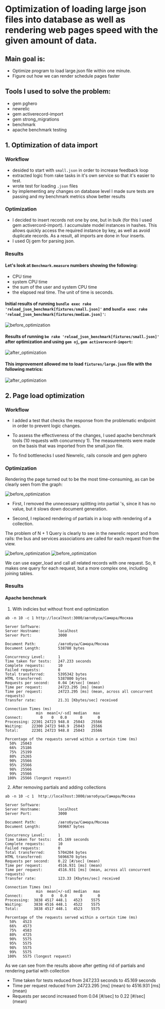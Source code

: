 #  Optimization of loading large json files into database as well as rendering web pages speed with the given amount of data.

## Main goal is:

  - Optimize program to load large.json file within one minute.
  - Figure out how we can render schedule pages faster

## Tools I used to solve the problem:

  - gem pghero
  - newrelic
  - gem activerecord-import
  - gem strong_migrations
  - benchmark
  - apache benchmark testing
  
## 1. Optimization of data import

### Workflow

  - desided to start with `small.json` in order to increase feedback loop
  - extracted logic from rake tasks in it's own service so that it's easier to test.
  - wrote test for loading `.json` files
  - by implementing any changes on database level I made sure tests are passing and my benchmark metrics show better results

### Optimization 

  - I decided to insert records not one by one, but in bulk (for this I used gem activercord-import). I accumulate model instances in hashes. This allows quickly       access the required instance by key, as well as avoid duplicate records. As a result, all imports are done in four inserts.
  - I used Oj gem for parsing json.
  
### Results

#### Let\'s look at `Benchmark.measure` numbers showing the following:

- CPU time 
- system CPU time
- the sum of the user and system CPU time
- the elapsed real time. The unit of time is seconds.

#### Initial results of running `bundle exec rake 'reload_json_benchmark[fixtures/small.json]'` and `bundle exec rake 'reload_json_benchmark[fixtures/medium.json]'`:

![before_optimization](metrics/before_optimization.png)

#### Results  of running `be rake 'reload_json_benchmark[fixtures/small.json]'` after optimization and using `gem oj`, `gem activerecord-import`:

![after_optimization](metrics/after_optimization_sm_and_md.png)

#### This improvement allowed me to load `fixtures/large.json` file with the following metrics:

![after_optimization](metrics/after_optimization_lg.png)

## 2. Page load optimization 

### Workflow

- I added a test that checks the response from the problematic endpoint in order to prevent logic changes.

- To assess the effectiveness of the changes, I used apache benchmark tools (10 requests with concurrency 1). The measurements were made on the basis that was imported from the small.json file.

- To find bottlenecks I used Newrelic, rails console and gem pghero

### Optimization

Rendering the page turned out to be the most time-consuming, as can be clearly seen from the graph:

![before_optimization](metrics/rendering_performance.png)

- First, I removed the unnecessary splitting into partial 's, since it has no value, but it slows down document generation.

- Second, I replaced rendering of partials in a loop with rendering of a collection.

The problem of N + 1 Query is clearly to see in the newrelic report and from rails: the bus and services associations are called for each request from the view.

![before_optimization](metrics/database_performance.png)
![before_optimization](metrics/partial_rendering_issue.png)

We can use eager_load and call all related records with one request. So, it makes one query for each request, but a more complex one, including joining tables.

### Results

#### Apache benchmark

1. With indicies but without front end optimization

```
ab -n 10 -c 1 http://localhost:3000/автобусы/Самара/Москва

Server Software:
Server Hostname:        localhost
Server Port:            3000

Document Path:          /автобусы/Самара/Москва
Document Length:        538780 bytes

Concurrency Level:      1
Time taken for tests:   247.233 seconds
Complete requests:      10
Failed requests:        0
Total transferred:      5395342 bytes
HTML transferred:       5387800 bytes
Requests per second:    0.04 [#/sec] (mean)
Time per request:       24723.295 [ms] (mean)
Time per request:       24723.295 [ms] (mean, across all concurrent requests)
Transfer rate:          21.31 [Kbytes/sec] received

Connection Times (ms)
              min  mean[+/-sd] median   max
Connect:        0    0   0.0      0       0
Processing: 22301 24723 948.8  25043   25566
Waiting:    22300 24723 948.9  25043   25566
Total:      22301 24723 948.8  25043   25566

Percentage of the requests served within a certain time (ms)
  50%  25043
  66%  25186
  75%  25199
  80%  25265
  90%  25566
  95%  25566
  98%  25566
  99%  25566
 100%  25566 (longest request)
 ````


2. After removing partials and adding collections

```
ab -n 10 -c 1  http://localhost:3000/автобусы/Самара/Москва

Server Software:
Server Hostname:        localhost
Server Port:            3000

Document Path:          /автобусы/Самара/Москва
Document Length:        569667 bytes

Concurrency Level:      1
Time taken for tests:   45.169 seconds
Complete requests:      10
Failed requests:        0
Total transferred:      5704204 bytes
HTML transferred:       5696670 bytes
Requests per second:    0.22 [#/sec] (mean)
Time per request:       4516.931 [ms] (mean)
Time per request:       4516.931 [ms] (mean, across all concurrent requests)
Transfer rate:          123.33 [Kbytes/sec] received

Connection Times (ms)
              min  mean[+/-sd] median   max
Connect:        0    0   0.0      0       0
Processing:  3838 4517 448.1   4523    5575
Waiting:     3838 4516 448.1   4522    5575
Total:       3838 4517 448.1   4523    5575

Percentage of the requests served within a certain time (ms)
  50%   4523
  66%   4573
  75%   4583
  80%   4725
  90%   5575
  95%   5575
  98%   5575
  99%   5575
 100%   5575 (longest request)
 ````

As we can see from the results above after getting rid of partials and rendering partial with collection

- Time taken for tests reduced from 247.233 seconds to  45.169 seconds
- Time per request reduced from 24723.295 [ms] (mean) to 4516.931 [ms] (mean)
- Requests per second increased from 0.04 [#/sec] to 0.22 [#/sec] (mean)
